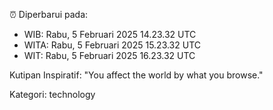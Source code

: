 ⏰ Diperbarui pada:
- WIB: Rabu, 5 Februari 2025 14.23.32 UTC
- WITA: Rabu, 5 Februari 2025 15.23.32 UTC
- WIT: Rabu, 5 Februari 2025 16.23.32 UTC

Kutipan Inspiratif:
"You affect the world by what you browse."


Kategori: technology

